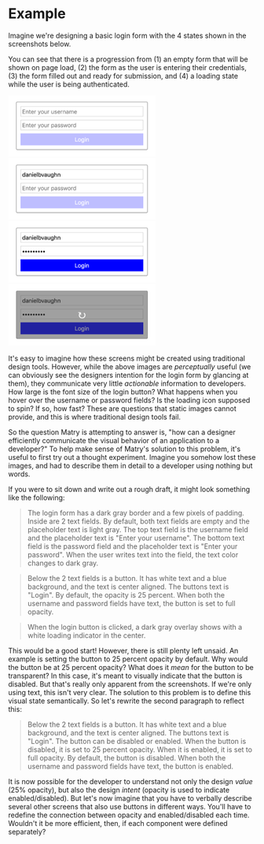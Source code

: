 
# Example

Imagine we're designing a basic login form with the 4 states shown in the screenshots below.

You can see that there is a progression from (1) an empty form that will be shown on page load, (2) the form as the user is entering their credentials, (3) the form filled out and ready for submission, and (4) a loading state while the user is being authenticated.

<img width="300" src="./empty.png" />
<img width="300" src="./half-empty.png" />
<img width="300" src="./ready-to-login.png" />
<img width="300" src="./logging-in.png" />

It's easy to imagine how these screens might be created using traditional design tools. However, while the above images are *perceptually* useful (we can obviously see the designers intention for the login form by glancing at them), they communicate very little *actionable* information to developers. How large is the font size of the login button? What happens when you hover over the username or password fields? Is the loading icon supposed to spin? If so, how fast? These are questions that static images cannot provide, and this is where traditional design tools fail.

So the question Matry is attempting to answer is, "how can a designer efficiently communicate the visual behavior of an application to a developer?" To help make sense of Matry's solution to this problem, it's useful to first try out a thought experiment. Imagine you somehow lost these images, and had to describe them in detail to a developer using nothing but words.

If you were to sit down and write out a rough draft, it might look something like the following:

> The login form has a dark gray border and a few pixels of padding. Inside are 2 text fields. By default, both text fields are empty and the placeholder text is light gray. The top text field is the username field and the placeholder text is "Enter your username". The bottom text field is the password field and the placeholder text is "Enter your password". When the user writes text into the field, the text color changes to dark gray.  

> Below the 2 text fields is a button. It has white text and a blue background, and the text is center aligned. The buttons text is "Login". By default, the opacity is 25 percent. When both the username and password fields have text, the button is set to full opacity.  

> When the login button is clicked, a dark gray overlay shows with a white loading indicator in the center.

This would be a good start! However, there is still plenty left unsaid. An example is setting the button to 25 percent opacity by default. Why would the button be at 25 percent opacity? What does it *mean* for the button to be transparent? In this case, it's meant to visually indicate that the button is disabled. But that's really only apparent from the screenshots. If we're only using text, this isn't very clear. The solution to this problem is to define this visual state semantically. So let's rewrite the second paragraph to reflect this:

> Below the 2 text fields is a button. It has white text and a blue background, and the text is center aligned. The buttons text is "Login". The button can be disabled or enabled. When the button is disabled, it is set to 25 percent opacity. When it is enabled, it is set to full opacity. By default, the button is disabled. When both the username and password fields have text, the button is enabled.

It is now possible for the developer to understand not only the design *value* (25% opacity), but also the design *intent* (opacity is used to indicate enabled/disabled). But let's now imagine that you have to verbally describe several other screens that also use buttons in different ways. You'll have to redefine the connection between opacity and enabled/disabled each time. Wouldn't it be more efficient, then, if each component were defined separately?
